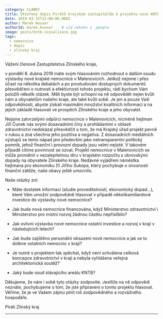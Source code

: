 ```yaml
---
category: CLANKY
title: Otevřený dopis Pirátů krajským zastupitelům k projektu nové KNTB
date: 2019-03-31T12:00:00.000Z
author: Marek Houser
authorId: marek.houser    # uid nekoho z _people
image: posts/kntb-vizualizace.jpg
tags:
  - nemocnice
  - dopis
  - zlínský kraj
---
```

Vážení členové Zastupitelstva Zlínského kraje,

v pondělí 8. dubna 2019 máte svým hlasováním rozhodnout o dalším osudu výstavby nové krajské nemocnice v Malenovicích. Jelikož nejsme i přes účast na několika debatách a po prostudování dostupných dokumentů přesvědčeni o nutnosti a efektivnosti tohoto projektu, rádi bychom Vám položili několik otázek. Měli byste být schopni na ně odpovědět nejen kvůli nám a obyvatelům našeho kraje, ale také kvůli sobě. Je jen a pouze Vaší odpovědností, abyste získali maximální množství kvalitních informací a na jejich základě hlasovali ve prospěch Zlínského kraje a jeho obyvatel.

Nejsme zatvrzelými odpůrci nemocnice v Malenovicích, nicméně hejtman Jiří Čunek nás svými dosavadními činy a prohlášeními v oblasti zdravotnictví nedokázal přesvědčit o tom, že má Krajský úřad projekt pevně v rukou a zná všechna jeho pozitiva a negativa. Z dosavadních mediálních výstupů se tento nápad jeví především jako netransparentní politický pomník, jehož finanční i provozní dopady jsou velmi nejisté. V takovém případě cítíme povinnost se ozvat. Projekt nemocnice v Malenovicích se může proměnit v nezalepitelnou díru v krajském rozpočtu s obrovskými dopady na obyvatele Zlínského kraje. Nedávné vyjádření náměstka hejtmana pro ekonomiku (!) Jiřího Sukopa, který pochybuje o únosnosti finanční zátěže, naše obavy ještě umocnilo.

Naše otázky zní:

- Máte dostatek informací (studie proveditelnosti, ekonomický dopad...), které Vám umožní zodpovědně hlasovat v případě několikamiliardové investice do výstavby nové nemocnice?

- Jak bude nová nemocnice financována, když Ministerstvo zdravotnictví i Ministerstvo pro místní rozvoj žádnou částku nepřislíbilo?

- Jak ovlivní výstavba nové nemocnice ostatní investice a rozvoj v kraji v následujících letech?

- Jak bude zajištěno personální obsazení nové nemocnice a jak se to dotkne ostatních nemocnic v kraji?

- Je nutné s projektem tak spěchat, když není schválena celková koncepce zdravotnictví v kraji a nebyla vyhlášena veřejná architektonická soutěž?

- Jaký bude osud stávajícího areálu KNTB?

Děkujeme, že nám i sobě tyto otázky zodpovíte. Jestliže na ně odpovědi neznáte, pochybujeme o tom, že jste připraveni o tomto projektu hlasovat. Věříme, že je ve Vašem zájmu plnit roli zodpovědného a rozvážného hospodáře.

Piráti Zlínský kraj

- - -
